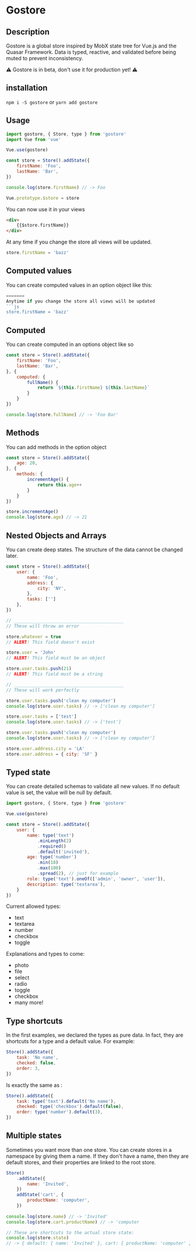 # Gostore

## Description

Gostore is a global store inspired by MobX state tree for Vue.js and the Quasar Framework.
Data is typed, reactive, and validated before being muted to prevent inconsistency.

⚠️ Gostore is in beta, don't use it for production yet! ⚠️

## installation

`npm i -S gostore` or `yarn add gostore`

## Usage

```js
import gostore, { Store, type } from 'gostore'
import Vue from 'vue'

Vue.use(gostore)

const store = Store().addState({
	firstName: 'Foo',
	lastName: 'Bar',
})

console.log(store.firstName) // -> Foo

Vue.prototype.$store = store
```

You can now use it in your views

```html
<div>
	{{$store.firstName}}
</div>
```

At any time if you change the store all views will be updated.

```javascript
store.firstName = 'bazz'
```

## Computed values

You can create computed values in an option object like this:

```javascript
=======
Anytime if you change the store all views will be updated
```js
store.firstName = 'bazz'
```

## Computed
You can create computed in an options object like so

```js
const store = Store().addState({
	firstName: 'Foo',
	lastName: 'Bar',
}, {
	computed: {
		fullName() {
			return `${this.firstName} ${this.lastName}`
		}
	}
})

console.log(store.fullName) // -> 'Foo Bar'
```

## Methods
You can add methods in the option object

```js
const store = Store().addState({
	age: 20,
}, {
	methods: {
		incrementAge() {
			return this.age++
		}
	}
})

store.incrementAge()
console.log(store.age) // -> 21
```

## Nested Objects and Arrays
You can create deep states. The structure of the data cannot be changed later.

```js
const store = Store().addState({
	user: {
		name: 'Foo',
		address: {
			city: 'NY',
		},
		tasks: ['']
	},
})

// __________________________________________
// These will throw an error

store.whatever = true
// ALERT! This field doesn't exist

store.user = 'John'
// ALERT! This field must be an object

store.user.tasks.push(21)
// ALERT! This field must be a string

// __________________________________________
// These will work perfectly

store.user.tasks.push('clean my computer')
console.log(store.user.tasks) // -> ['clean my computer']

store.user.tasks = ['test']
console.log(store.user.tasks) // -> ['test']

store.user.tasks.push('clean my computer')
console.log(store.user.tasks) // -> ['clean my computer']

store.user.address.city = 'LA'
store.user.address = { city: 'SF' }
```

## Typed state
You can create detailed schemas to validate all new values. If no default value is set, the value will be null by default.

```js
import gostore, { Store, type } from 'gostore'

Vue.use(gostore)

const store = Store().addState({
	user: {
		name: type('text')
			.minLength(2)
			.required()
			.default('invited'),
		age: type('number')
			.min(18)
			.max(100)
			.spread(2), // just for example
		role: type('text').oneOf(['admin', 'owner', 'user']),
		description: type('textarea'),
	}
})
```

Current allowed types:
* text
* textarea
* number
* checkbox
* toggle

Explanations and types to come:
* photo
* file
* select
* radio
* toggle
* checkbox
* many more!

## Type shortcuts
In the first examples, we declared the types as pure data. In fact, they are shortcuts for a type and a default value. For example:

```js
Store().addState({
	task: 'No name',
	checked: false,
	order: 3,
})
```
Is exactly the same as :

```js
Store().addState({
	task: type('text').default('No name'),
	checked: type('checkbox').default(false),
	order: type('number').default(3),
})
```

## Multiple states
Sometimes you want more than one store. You can create stores in a namespace by giving them a name. If they don't have a name, then they are default stores, and their properties are linked to the root store.

```js
Store()
	.addState({
		name: 'Invited',
	})
	addState('cart', {
		productName: 'computer',
	})
	
console.log(store.name) // -> 'Invited'
console.log(store.cart.productName) // -> 'computer

// These are shortcuts to the actual store state:
console.log(store.state)
// -> { default: { name: 'Invited' }, cart: { productName: 'computer' } }
```
